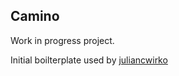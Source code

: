 ## Camino

Work in progress project.

Initial boilterplate used by [juliancwirko](https://github.com/juliancwirko/react-redux-webpack-meteor)
